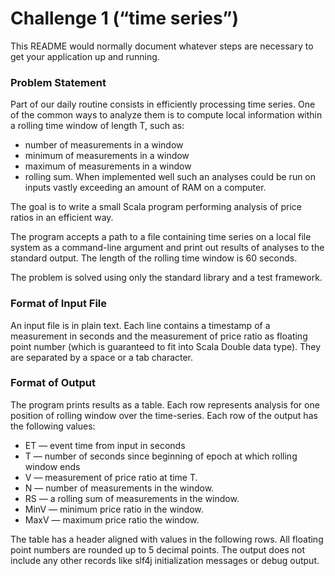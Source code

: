 # Challenge 1 (“time series”) #

This README would normally document whatever steps are necessary to get your application up and running.

### Problem Statement ###
Part of our daily routine consists in efficiently processing time series. One of the common ways to analyze them is to compute local information within a rolling time window of length T, such as:

* number of measurements in a window
* minimum of measurements in a window
* maximum of measurements in a window
* rolling sum.
When implemented well such an analyses could be run on inputs vastly exceeding an amount of RAM on a computer.

The goal is to write a small Scala program performing analysis of price ratios in an efficient way.

The program accepts a path to a file containing time series on a local file system as a command-line argument and print out results of analyses to the standard output.
The length of the rolling time window is 60 seconds.

The problem is solved using only the standard library and a test framework.

### Format of Input File ###
An input file is in plain text. Each line contains a timestamp of a measurement in seconds and the measurement of price ratio as floating point number (which is guaranteed to fit into Scala Double data type). They are separated by a space or a tab character.


### Format of Output ###

The program prints results as a table. Each row represents analysis for one position of rolling window over the time-series. Each row of the output has the following values:

* ET — event time from input in seconds
* T — number of seconds since beginning of epoch at which rolling window ends
* V — measurement of price ratio at time T.
* N — number of measurements in the window.
* RS — a rolling sum of measurements in the window.
* MinV — minimum price ratio in the window.
* MaxV — maximum price ratio the window.

The table has a header aligned with values in the following rows. All floating point numbers are rounded up to 5 decimal points.
The output does not include any other records like slf4j initialization messages or debug output.
